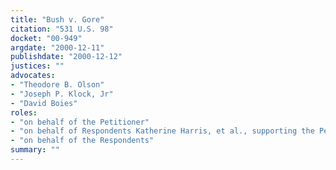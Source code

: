 ```yaml
---
title: "Bush v. Gore"
citation: "531 U.S. 98"
docket: "00-949"
argdate: "2000-12-11"
publishdate: "2000-12-12"
justices: ""
advocates:
- "Theodore B. Olson"
- "Joseph P. Klock, Jr"
- "David Boies"
roles:
- "on behalf of the Petitioner"
- "on behalf of Respondents Katherine Harris, et al., supporting the Petitioner"
- "on behalf of the Respondents"
summary: ""
---
```


